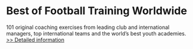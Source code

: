 # Best of Football Training Worldwide
101 original coaching exercises from leading club and international managers, top international teams and the world’s best youth academies.
[>> Detailed information](https://secure.shareit.com/shareit/product.html?productid=300724655&affiliateid=200057808)